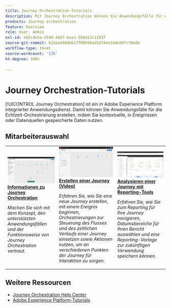 ```yaml
---
title: Journey Orchestration-Tutorials
description: Mit Journey Orchestration können Sie Anwendungsfälle für die Echtzeit-Orchestrierung erstellen, indem Sie kontextuelle, in Ereignissen oder Datenquellen gespeicherte Daten nutzen.
products: Journey orchestration
feature: Overview
role: User, Admin
exl-id: e82cde5a-d100-49d7-bea1-5b6d11c1193f
source-git-commit: b15ea4984bb1f709586ad1d744e14de20fcf8edb
workflow-type: tm+mt
source-wordcount: '175'
ht-degree: 100%

---
```


# Journey Orchestration-Tutorials

[!UICONTROL Journey Orchestration] ist ein in Adobe Experience Platform integrierter Anwendungsdienst. Damit können Sie Anwendungsfälle für die Echtzeit-Orchestrierung erstellen, indem Sie kontextuelle, in Ereignissen oder Datenquellen gespeicherte Daten nutzen.

<div id="recs-overview-body-1"></div>
<div id="recs-overview-body-2"></div>
<div id="recs-overview-body-3"></div>
<div id="recs-overview-body-4"></div>
<div id="recs-overview-body-5"></div>
<div id="recs-overview-body-6"></div>

<div id="staff-picks-section">

## Mitarbeiterauswahl

<table>
<tr>
  <td>
    <a href="./understanding-journey-orchestration.md">
      <img alt="Informationen zu Journey Orchestration" src="./assets/journey-orchestration-example.png"/>
    </a>
    <div>
      <a href="./understanding-journey-orchestration.md">
    <strong>Informationen zu Journey Orchestration</strong>
    </a>
    </div>
    <p>
    <em>Machen Sie sich mit dem Konzept, den unterstützten Anwendungsfällen und der Funktionsweise von Journey Orchestration vertraut.</em>
    <p>
  </td>
  <td>
    <a href="./building-a-journey/creating-a-journey.md">
        <img alt="Erstellen einer Journey (Video)" src="./assets/journey34.png"/>
    </a>
    <div>
      <a href="./building-a-journey/creating-a-journey.md">
    <strong>Erstellen einer Journey (Video)</strong>
    </a>
    </div>
    <p>
    <em>Erfahren Sie, wie Sie eine neue Journey erstellen, mit einem Ereignis beginnen, Orchestrierungen zur Steuerung des Flusses und des zeitlichen Verlaufs einer Journey einsetzen sowie Aktionen nutzen, um an verschiedenen Punkten der Journey für Interaktion zu sorgen.</em>
    <p>
  </td>
  <td>
   <a href="./analyze-a-journey-via-reporting-tools.md">
      <img alt="Analysieren einer Journey mit Reporting-Tools" src="./assets/dynamic_report_journey_8.png" />
    </a>
    <div>
      <a href="./analyze-a-journey-via-reporting-tools.md">
    <strong>Analysieren einer Journey mit Reporting-Tools</strong>
    </a>
    </div>
    <p>
    <em>Erfahren Sie, wie Sie zum Reporting für Ihre Journey navigieren, Datumsbereiche für Ihren Bericht auswählen und eine Reporting-Vorlage zur zukünftigen Verwendung speichern können. </em>
    <p>
  </td>
</tr>
</table>

</div>

## Weitere Ressourcen

* [Journey Orchestration Help Center](https://experienceleague.adobe.com/docs/journeys/using/journey-orchestration-home.html?lang=de)
* [Adobe Experience Platform-Tutorials](https://experienceleague.adobe.com/docs/platform-learn/tutorials/overview.html?lang=de)
